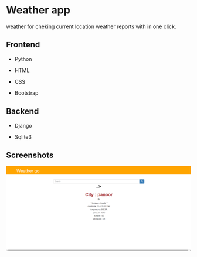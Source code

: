 
# Weather app

weather for cheking current location weather reports with in one click.


## Frontend

- Python

- HTML

- CSS

- Bootstrap

## Backend

- Django

- Sqlite3




## Screenshots

![App Screenshot](https://github.com/athulpython/weatherapp/blob/master/screenshots/Screenshot%20(78).png?raw=true)



